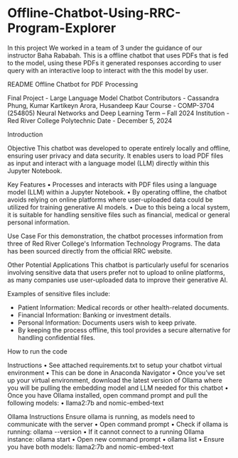 # Offline-Chatbot-Using-RRC-Program-Explorer
In this project We worked in a team of 3 under the guidance of our instructor Baha Rababah. This is a offline chatbot that uses PDFs that is fed to the model, using these PDFs it generated responses according to user query with an interactive loop to interact with the this model by user.

README
Offline Chatbot for PDF Processing

Final Project - Large Language Model Chatbot
Contributors - Cassandra Phung, Kumar Kartikeyn Arora, Husandeep Kaur
Course - COMP-3704 (254805) Neural Networks and Deep Learning
Term – Fall 2024
Institution - Red River College Polytechnic
Date - December 5, 2024

Introduction

Objective
This chatbot was developed to operate entirely locally and offline, ensuring user privacy and data security. It enables users to load PDF files as input and interact with a language model (LLM) directly within this Jupyter Notebook.

Key Features
•	Processes and interacts with PDF files using a language model (LLM) within a Jupyter Notebook.
•	By operating offline, the chatbot avoids relying on online platforms where user-uploaded data could be utilized for training generative AI models.
•	Due to this being a local system, it is suitable for handling sensitive files such as financial, medical or general personal information.

Use Case
For this demonstration, the chatbot processes information from three of Red River College's Information Technology Programs. The data has been sourced directly from the official RRC website.

Other Potential Applications
This chatbot is particularly useful for scenarios involving sensitive data that users prefer not to upload to online platforms, as many companies use user-uploaded data to improve their generative AI.

Examples of sensitive files include:
- Patient Information: Medical records or other health-related documents.
- Financial Information: Banking or investment details.
- Personal Information: Documents users wish to keep private.
- By keeping the process offline, this tool provides a secure alternative for handling confidential files.

How to run the code

Instructions
•	See attached requirements.txt to setup your chatbot virtual environment
•	This can be done in Anaconda Navigator
•	Once you’ve set up your virtual environment, download the latest version of Ollama where you will be pulling the embedding model and LLM needed for this chatbot
•	Once you have Ollama installed, open command prompt and pull the following models:
•	llama2:7b and nomic-embed-text

Ollama Instructions
Ensure ollama is running, as models need to communicate with the server
•	Open command prompt
•	Check if ollama is running: ollama --version
•	If it cannot connect to a running Ollama instance: ollama start
•	Open new command prompt
•	ollama list
•	Ensure you have both models: llama2:7b and nomic-embed-text
